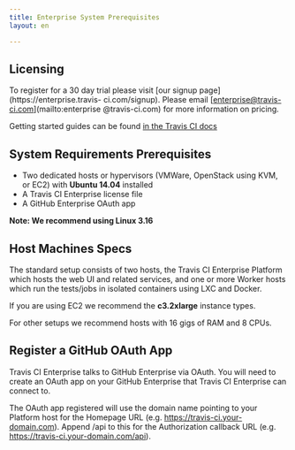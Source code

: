```yaml
---
title: Enterprise System Prerequisites
layout: en

---
```


<div id="toc"></div>

## Licensing

To register for a 30 day trial please visit [our signup page](https://enterprise.travis-
ci.com/signup). Please email [enterprise@travis-ci.com](mailto:enterprise
@travis-ci.com) for more information on pricing.

Getting started guides can be found [in the Travis CI docs](/)

## System Requirements Prerequisites
 * Two dedicated hosts or hypervisors (VMWare, OpenStack using KVM, or EC2) with
  **Ubuntu 14.04** installed
 * A Travis CI Enterprise license file
 * A GitHub Enterprise OAuth app

**Note: We recommend using Linux 3.16**

## Host Machines Specs

The standard setup consists of two hosts, the Travis CI Enterprise
Platform which hosts the web UI and related services, and one or more
Worker hosts which run the tests/jobs in isolated containers using LXC
and Docker.

If you are using EC2 we recommend the **c3.2xlarge** instance types.

For other setups we recommend hosts with 16 gigs of RAM and 8 CPUs.

## Register a GitHub OAuth App

Travis CI Enterprise talks to GitHub Enterprise via OAuth. You will need
to create an OAuth app on your GitHub Enterprise that Travis CI
Enterprise can connect to.

The OAuth app registered will use the domain name pointing to your
Platform host for the Homepage URL (e.g.
https://travis-ci.your-domain.com). Append /api to this for the
Authorization callback URL (e.g. https://travis-ci.your-domain.com/api).
